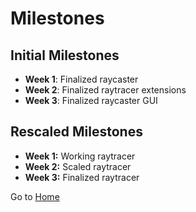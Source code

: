 # Milestones

## Initial Milestones
- **Week 1**: Finalized raycaster 
- **Week 2**: Finalized raytracer extensions 
- **Week 3**: Finalized raycaster GUI

## Rescaled Milestones
- **Week 1:** Working raytracer
- **Week 2:** Scaled raytracer
- **Week 3:** Finalized raytracer

Go to [Home](https://github.com/gettingera/Blunder)
